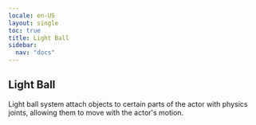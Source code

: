 ```yaml
---
locale: en-US
layout: single
toc: true
title: Light Ball
sidebar:
  nav: "docs"
---
```


## Light Ball
Light ball system attach objects to certain parts of the actor with physics joints, allowing them to move with the actor's motion.